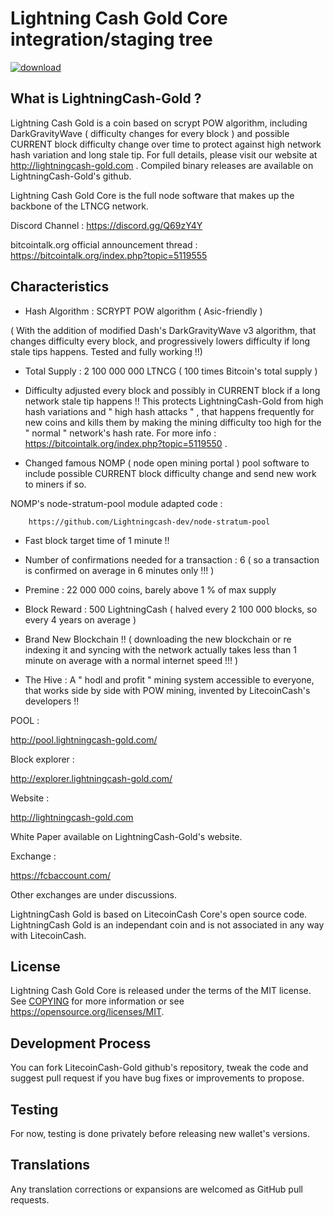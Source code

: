 Lightning Cash Gold Core integration/staging tree
===========================================

<a href="https://imgbb.com/"><img src="https://i.ibb.co/RvyqxKN/bitcoin.png" alt="download" border="0"></a>

What is LightningCash-Gold ?
----------------------

Lightning Cash Gold is a coin based on scrypt POW algorithm, including DarkGravityWave ( difficulty changes for every block ) and possible CURRENT block difficulty change over time to protect against high network hash variation and long stale tip. For full details, please visit our website at http://lightningcash-gold.com . Compiled binary releases are available on LightningCash-Gold's github.

Lightning Cash Gold Core is the full node software that makes up the backbone of the LTNCG network.


Discord Channel : https://discord.gg/Q69zY4Y


bitcointalk.org official announcement thread : https://bitcointalk.org/index.php?topic=5119555




Characteristics
---------------------------------------------------------------------------


- Hash Algorithm : SCRYPT POW algorithm    ( Asic-friendly )

( With the addition of modified Dash's DarkGravityWave v3 algorithm, that changes difficulty every block, and progressively lowers difficulty if long stale tips happens. Tested and fully working !!)

- Total Supply : 2 100 000 000 LTNCG ( 100 times Bitcoin's total supply )

- Difficulty adjusted every block and possibly in CURRENT block if a long network stale tip happens !! This protects LightningCash-Gold from high hash variations and " high hash attacks " , that happens frequently for new coins and kills them by making the mining difficulty too high for the " normal " network's hash rate. For more info :
		https://bitcointalk.org/index.php?topic=5119550 .

- Changed famous NOMP ( node open mining portal ) pool software to include possible CURRENT block difficulty change and send new work to miners if so.

NOMP's node-stratum-pool module adapted code : 

		https://github.com/Lightningcash-dev/node-stratum-pool

- Fast block target time of 1 minute !! 

- Number of confirmations needed for a transaction : 6  ( so a transaction is confirmed on average in 6 minutes only !!! )

- Premine : 22 000 000 coins, barely above 1 % of max supply

- Block Reward : 500 LightningCash ( halved every 2 100 000 blocks, so every 4 years on average )

- Brand New Blockchain !!  ( downloading the new blockchain or re indexing it and syncing with the network actually takes less than 1 minute on average with a normal internet speed !!! )

- The Hive : A " hodl and profit " mining system accessible to everyone, that works side by side with POW mining, invented by  LitecoinCash's developers !!

POOL :

http://pool.lightningcash-gold.com/



Block explorer :

http://explorer.lightningcash-gold.com/



Website :

http://lightningcash-gold.com



White Paper available on LightningCash-Gold's website.



Exchange : 

https://fcbaccount.com/

Other exchanges are under discussions.


LightningCash Gold is based on LitecoinCash Core's open source code.
LightningCash Gold is an independant coin and is not associated in any way with LitecoinCash.


License
-------

Lightning Cash Gold Core is released under the terms of the MIT license. See [COPYING](COPYING) for more
information or see https://opensource.org/licenses/MIT.

Development Process
-------------------

You can fork LitecoinCash-Gold github's repository, tweak the code and suggest pull request if you have bug fixes or improvements to propose.

Testing
-------

For now, testing is done privately before releasing new wallet's versions.

Translations
------------

Any translation corrections or expansions are welcomed as GitHub pull requests.
